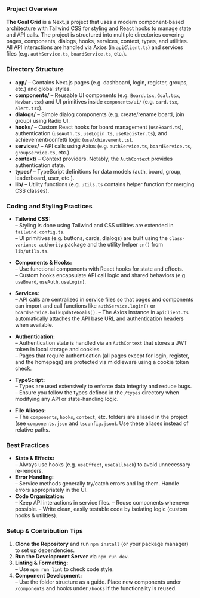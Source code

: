 ### Project Overview

**The Goal Grid** is a Next.js project that uses a modern component-based architecture with Tailwind CSS for styling and React hooks to manage state and API calls. The project is structured into multiple directories covering pages, components, dialogs, hooks, services, context, types, and utilities. All API interactions are handled via Axios (in `apiClient.ts`) and services files (e.g. `authService.ts`, `boardService.ts`, etc.).

### Directory Structure

- **app/** – Contains Next.js pages (e.g. dashboard, login, register, groups, etc.) and global styles.
- **components/** – Reusable UI components (e.g. `Board.tsx`, `Goal.tsx`, `Navbar.tsx`) and UI primitives inside `components/ui/` (e.g. `card.tsx`, `alert.tsx`).
- **dialogs/** – Simple dialog components (e.g. create/rename board, join group) using Radix UI.
- **hooks/** – Custom React hooks for board management (`useBoard.ts`), authentication (`useAuth.ts`, `useLogin.ts`, `useRegister.ts`), and achievement/confetti logic (`useAchievement.ts`).
- **services/** – API calls using Axios (e.g. `authService.ts`, `boardService.ts`, `groupService.ts`, etc.).
- **context/** – Context providers. Notably, the `AuthContext` provides authentication state.
- **types/** – TypeScript definitions for data models (auth, board, group, leaderboard, user, etc.).
- **lib/** – Utility functions (e.g. `utils.ts` contains helper function for merging CSS classes).

### Coding and Styling Practices

- **Tailwind CSS:**  
  – Styling is done using Tailwind and CSS utilities are extended in `tailwind.config.ts`.  
  – UI primitives (e.g. buttons, cards, dialogs) are built using the `class-variance-authority` package and the utility helper `cn()` from `lib/utils.ts`.

- **Components & Hooks:**  
  – Use functional components with React hooks for state and effects.  
  – Custom hooks encapsulate API call logic and shared behaviors (e.g. `useBoard`, `useAuth`, `useLogin`).

- **Services:**  
  – API calls are centralized in service files so that pages and components can import and call functions like `authService.login()` or `boardService.bulkUpdateGoals()`.
  – The Axios instance in `apiClient.ts` automatically attaches the API base URL and authentication headers when available.

- **Authentication:**  
  – Authentication state is handled via an `AuthContext` that stores a JWT token in local storage and cookies.  
  – Pages that require authentication (all pages except for login, register, and the homepage) are protected via middleware using a cookie token check.

- **TypeScript:**  
  – Types are used extensively to enforce data integrity and reduce bugs.  
  – Ensure you follow the types defined in the `/types` directory when modifying any API or state-handling logic.

- **File Aliases:**  
  – The `components`, `hooks`, `context`, etc. folders are aliased in the project (see `components.json` and `tsconfig.json`). Use these aliases instead of relative paths.

### Best Practices

- **State & Effects:**  
  – Always use hooks (e.g. `useEffect`, `useCallback`) to avoid unnecessary re-renders.
- **Error Handling:**  
  – Service methods generally try/catch errors and log them. Handle errors appropriately in the UI.
- **Code Organization:**  
  – Keep API interactions in service files.
  – Reuse components whenever possible.
  – Write clean, easily testable code by isolating logic (custom hooks & utilities).

### Setup & Contribution Tips

1. **Clone the Repository** and run `npm install` (or your package manager) to set up dependencies.
2. **Run the Development Server** via `npm run dev`.
3. **Linting & Formatting:**  
   – Use `npm run lint` to check code style.
4. **Component Development:**  
   – Use the folder structure as a guide. Place new components under `/components` and hooks under `/hooks` if the functionality is reused.
